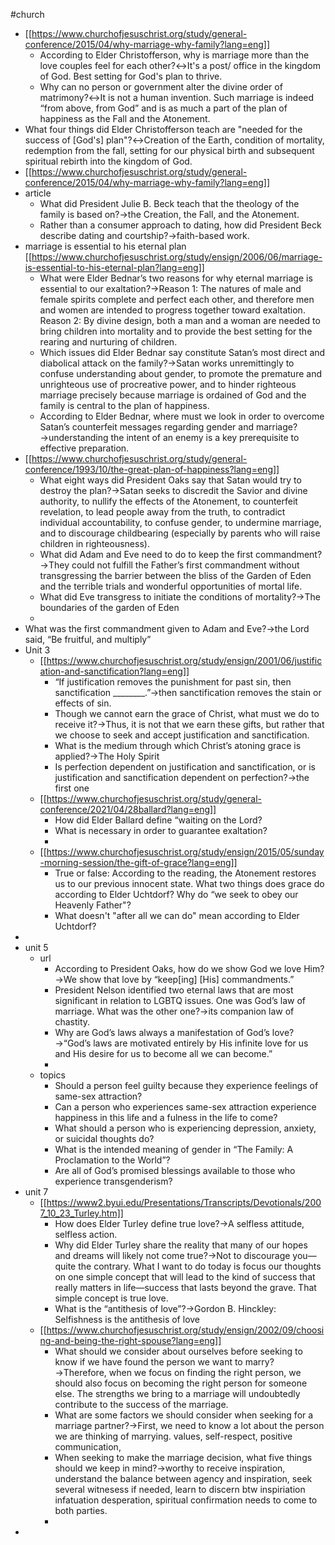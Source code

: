 #church
- [[https://www.churchofjesuschrist.org/study/general-conference/2015/04/why-marriage-why-family?lang=eng]]
    - According to Elder Christofferson, why is marriage more than the love couples feel for each other?↔It's a post/ office in the kingdom of God. Best setting for God's plan to thrive. 
    - Why can no person or government alter the divine order of matrimony?↔It is not a human invention. Such marriage is indeed “from above, from God” and is as much a part of the plan of happiness as the Fall and the Atonement.
- What four things did Elder Christofferson teach are "needed for the success of [God's] plan"?↔Creation of the Earth, condition of mortality, redemption from the fall, setting for our physical birth and subsequent spiritual rebirth into the kingdom of God.
- [[https://www.churchofjesuschrist.org/study/general-conference/2015/04/why-marriage-why-family?lang=eng]]
- article
    - What did President Julie B. Beck teach that the theology of the family is based on?→the Creation, the Fall, and the Atonement.
    - Rather than a consumer approach to dating, how did President Beck describe dating and courtship?→faith-based work.
- marriage is essential to his eternal plan [[https://www.churchofjesuschrist.org/study/ensign/2006/06/marriage-is-essential-to-his-eternal-plan?lang=eng]] 
    - What were Elder Bednar’s two reasons for why eternal marriage is essential to our exaltation?→Reason 1: The natures of male and female spirits complete and perfect each other, and therefore men and women are intended to progress together toward exaltation. Reason 2: By divine design, both a man and a woman are needed to bring children into mortality and to provide the best setting for the rearing and nurturing of children.
    - Which issues did Elder Bednar say constitute Satan’s most direct and diabolical attack on the family?→Satan works unremittingly to confuse understanding about gender, to promote the premature and unrighteous use of procreative power, and to hinder righteous marriage precisely because marriage is ordained of God and the family is central to the plan of happiness.
    - According to Elder Bednar, where must we look in order to overcome Satan’s counterfeit messages regarding gender and marriage?→understanding the intent of an enemy is a key prerequisite to effective preparation.
- [[https://www.churchofjesuschrist.org/study/general-conference/1993/10/the-great-plan-of-happiness?lang=eng]]
    - What eight ways did President Oaks say that Satan would try to destroy the plan?→Satan seeks to discredit the Savior and divine authority, to nullify the effects of the Atonement, to counterfeit revelation, to lead people away from the truth, to contradict individual accountability, to confuse gender, to undermine marriage, and to discourage childbearing (especially by parents who will raise children in righteousness).
    - What did Adam and Eve need to do to keep the first commandment?→They could not fulfill the Father’s first commandment without transgressing the barrier between the bliss of the Garden of Eden and the terrible trials and wonderful opportunities of mortal life.
    - What did Eve transgress to initiate the conditions of mortality?→The boundaries of the garden of Eden
    - 
- What was the first commandment given to Adam and Eve?→the Lord said, “Be fruitful, and multiply”
- Unit 3
    - [[https://www.churchofjesuschrist.org/study/ensign/2001/06/justification-and-sanctification?lang=eng]]
        - “If justification removes the punishment for past sin, then sanctification ________.”→then sanctification removes the stain or effects of sin.
        - Though we cannot earn the grace of Christ, what must we do to receive it?→Thus, it is not that we earn these gifts, but rather that we choose to seek and accept justification and sanctification.
        - What is the medium through which Christ’s atoning grace is applied?→The Holy Spirit
        - Is perfection dependent on justification and sanctification, or is justification and sanctification dependent on perfection?→the first one
    - [[https://www.churchofjesuschrist.org/study/general-conference/2021/04/28ballard?lang=eng]]
        - How did Elder Ballard define “waiting on the Lord?
        - What is necessary in order to guarantee exaltation?
        - 
    - [[https://www.churchofjesuschrist.org/study/ensign/2015/05/sunday-morning-session/the-gift-of-grace?lang=eng]]
        - True or false: According to the reading, the Atonement restores us to our previous innocent state.
What two things does grace do according to Elder Uchtdorf?
Why do “we seek to obey our Heavenly Father"?
        - What doesn't "after all we can do" mean according to Elder Uchtdorf?
- 
- unit 5
    - url
        - According to President Oaks, how do we show God we love Him?→We show that love by “keep[ing] [His] commandments.”
        - President Nelson identified two eternal laws that are most significant in relation to LGBTQ issues. One was God’s law of marriage. What was the other one?→its companion law of chastity.
        - Why are God’s laws always a manifestation of God’s love?→“God’s laws are motivated entirely by His infinite love for us and His desire for us to become all we can become.”
        - 
    - topics
        - Should a person feel guilty because they experience feelings of same-sex attraction?
        - Can a person who experiences same-sex attraction experience happiness in this life and a fulness in the life to come?
        - What should a person who is experiencing depression, anxiety, or suicidal thoughts do?
        - What is the intended meaning of gender in “The Family: A Proclamation to the World”?
        - Are all of God’s promised blessings available to those who experience transgenderism?
- unit 7
    - [[https://www2.byui.edu/Presentations/Transcripts/Devotionals/2007_10_23_Turley.htm]]
        - How does Elder Turley define true love?→A selfless attitude, selfless action.
        - Why did Elder Turley share the reality that many of our hopes and dreams will likely not come true?→Not to discourage you—quite the contrary. What I want to do today is focus our thoughts on one simple concept that will lead to the kind of success that really matters in life—success that lasts beyond the grave. That simple concept is true love.
        - What is the “antithesis of love”?→Gordon B. Hinckley: Selfishness is the antithesis of love
    - [[https://www.churchofjesuschrist.org/study/ensign/2002/09/choosing-and-being-the-right-spouse?lang=eng]] 
        - What should we consider about ourselves before seeking to know if we have found the person we want to marry?→Therefore, when we focus on finding the right person, we should also focus on becoming the right person for someone else. The strengths we bring to a marriage will undoubtedly contribute to the success of the marriage.
        - What are some factors we should consider when seeking for a marriage partner?→First, we need to know a lot about the person we are thinking of marrying. values, self-respect, positive communication, 
        - When seeking to make the marriage decision, what five things should we keep in mind?→worthy to receive inspiration, understand the balance between agency and inspiration, seek several witnesess if needed, learn to discern btw inspiriation infatuation desperation, spiritual confirmation needs to come to both parties. 
        - 
- 
